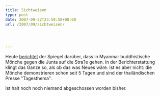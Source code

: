 ```yaml
---
title: Sichtweisen
type: post
date: 2007-09-22T23:59:58+00:00
url: /2007/09/sichtweisen/




---
```

Heute [berichtet][1] der Spiegel darüber, dass in Myanmar buddhistische Mönche gegen die Junta auf die Stra?e gehen. In der Berichterstattung klingt das Ganze so, als ob das was Neues wäre. Ist es aber nicht: die Mönche demonstrieren schon seit 5 Tagen und sind der thailändischen Presse "Tagesthema".

Ist halt noch noch niemand abgeschossen worden bisher.

 [1]: http://www.spiegel.de/politik/ausland/0,1518,507330,00.html
